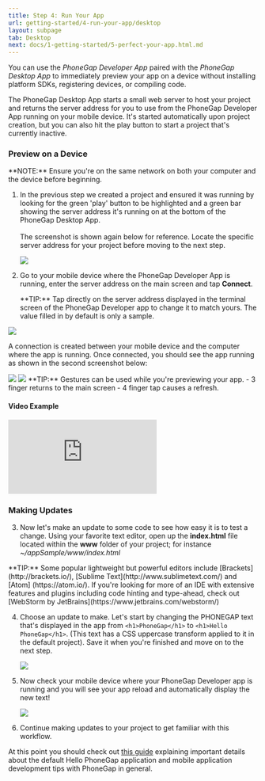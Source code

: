 ```yaml
---
title: Step 4: Run Your App
url: getting-started/4-run-your-app/desktop
layout: subpage
tab: Desktop
next: docs/1-getting-started/5-perfect-your-app.html.md
---
```


You can use the *PhoneGap Developer App* paired with the *PhoneGap Desktop App* to immediately preview your app on a device without installing platform SDKs, registering devices, or compiling code.

The PhoneGap Desktop App starts a small web server to host your project and returns the server address for you to use from the PhoneGap Developer App running on your mobile device. It's started automatically upon
project creation, but you can also hit the play button to start a project that's currently inactive.

### Preview on a Device
<div class="alert--warning">**NOTE:** Ensure you're on the same network on both your computer and the device before beginning.</div>

1. In the previous step we created a project and ensured it was running by looking for the green 'play' button to be highlighted and a green bar showing the server address it's running on at the bottom of the PhoneGap Desktop App. <br><br>The screenshot is shown again below for reference. Locate the specific server address for your project before moving to the next step.

     ![](/images/desktop-app-create.jpg)

2. Go to your mobile device where the PhoneGap Developer App is running, enter the server address on the main screen and tap **Connect**.
   <div class="alert--info"> **TIP:** Tap directly on the server address displayed in the terminal screen of the PhoneGap Developer app to change it to match yours. The value filled in by default is only a sample. </div>


  <img class="mobile-image" src="/images/dev-app-enter-add.jpg"/>


  A connection is created between your mobile device and the computer where the app is running. Once connected, you should see the app running as shown in the second screenshot below:

  <img class="mobile-image" src="/images/dev-app-success.jpg"/>
  <img class="mobile-image" src="/images/dev-app-preview.jpg"/

  <div class="alert--info"> **TIP:** Gestures can be used while you're previewing your app.
	  - 3 finger returns to the main screen - 4 finger tap causes a refresh.
  </div>


#### Video Example

<div class="video-wrapper">
  <iframe src="https://www.youtube.com/embed/pggw-9b8RVY" frameborder="0" allowfullscreen></iframe>
</div>

### Making Updates
3. Now let's make an update to some code to see how easy it is to test a change. Using your favorite text editor, open up the **index.html** file located within the **www** folder of your project; for instance *~/appSample/www/index.html*
  <div class="alert--info"> **TIP:** Some popular lightweight  but powerful editors include [Brackets](http://brackets.io/), [Sublime Text](http://www.sublimetext.com/) and [Atom] (https://atom.io/). If you're looking for more of an IDE with extensive features and plugins including code hinting and type-ahead, check out [WebStorm by JetBrains](https://www.jetbrains.com/webstorm/)</div>

4. Choose an update to make. Let's start by changing the PHONEGAP text that's displayed in the app from `<h1>PhoneGap</h1>` to `<h1>Hello PhoneGap</h1>`. (This text has a CSS uppercase transform applied to it in the default project). Save it when you're finished and move on to the next step.

    ![](/images/editor.jpg)

5. Now check your mobile device where your PhoneGap Developer app is running and you will see your app reload and automatically display the new text!

    <img class="mobile-image" src="dev-app-code-update.jpg"/>

6.  Continue making updates to your project to get familiar with this workflow.

At this point you should check out [this guide](../develop/01-hello-app-explained) explaining important details about the default Hello PhoneGap application and mobile application development tips with PhoneGap in general.
